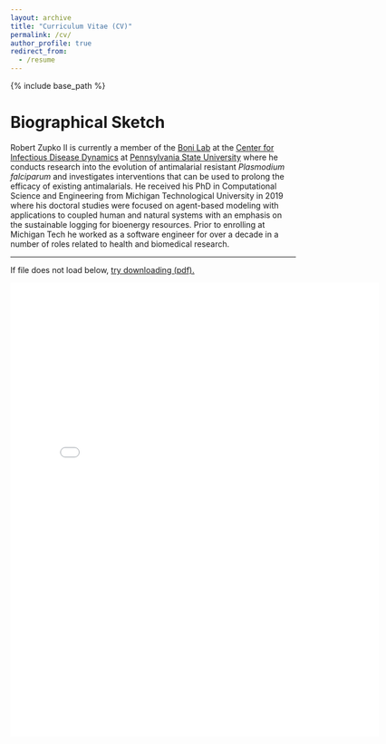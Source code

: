 ```yaml
---
layout: archive
title: "Curriculum Vitae (CV)"
permalink: /cv/
author_profile: true
redirect_from:
  - /resume
---
```


{% include base_path %}

Biographical Sketch
======

Robert Zupko II is currently a member of the [Boni Lab](https://mol.ax) at the [Center for Infectious Disease Dynamics](https://www.huck.psu.edu/institutes-and-centers/center-for-infectious-disease-dynamics) at [Pennsylvania State University](https://www.psu.edu/) where he conducts research into the evolution of antimalarial resistant *Plasmodium falciparum* and investigates interventions that can be used to prolong the efficacy of existing antimalarials. He received his PhD in Computational Science and Engineering from Michigan Technological University in 2019 where his doctoral studies were focused on agent-based modeling with applications to coupled human and natural systems with an emphasis on the sustainable logging for bioenergy resources. Prior to enrolling at Michigan Tech he worked as a software engineer for over a decade in a number of roles related to health and biomedical research. 


---

If file does not load below, <a href="{{ site.baseurl }}/files/cv.pdf">try downloading (pdf).</a>

<embed src="{{ site.baseurl }}/files/cv.pdf" width="650" height="800" type='application/pdf'>